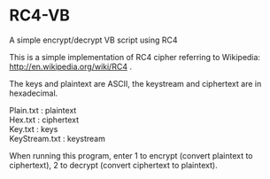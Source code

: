 # RC4-VB
A simple encrypt/decrypt VB script using RC4

This is a simple implementation of RC4 cipher referring to Wikipedia: http://en.wikipedia.org/wiki/RC4 .

The keys and plaintext are ASCII, the keystream and ciphertext are in hexadecimal.

Plain.txt : plaintext <br />
Hex.txt : ciphertext <br />
Key.txt : keys <br />
KeyStream.txt : keystream

When running this program, enter 1 to encrypt (convert plaintext to ciphertext), 2 to decrypt (convert ciphertext to plaintext).
